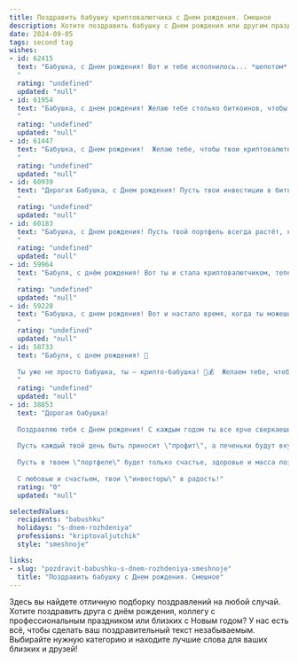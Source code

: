 ```yaml
---
title: Поздравить бабушку криптовалютчика c Днем рождения. Смешное
description: Хотите поздравить бабушку c Днем рождения или другим праздником? Наш ИИ создаст незабываемое поздравление, а вы обязательно выделитесь среди других.  
date: 2024-09-05
tags: second tag
wishes:
- id: 62415
  text: "Бабушка, с Днем рождения! Вот и тебе исполнилось... *шепотом* неважно сколько! Главное, что ты, как настоящий криптовалютчик, умеешь держать курс на успех! Желаю, чтобы твоя \"цифровая валюта\" счастья всегда была в плюсе, а биткоины радости приносили только прибыль! 🎉🥳
  "
  rating: "undefined"
  updated: "null"
- id: 61954
  text: "Бабушка, с днем рождения! Желаю тебе столько биткоинов, чтобы ты могла купить себе все, что душа пожелает, и еще осталась на пару внуков! Пусть твою жизнь украшают только зеленые свечи на торте, а остальные - пусть останутся в минусе! 😉
  "
  rating: "undefined"
  updated: "null"
- id: 61447
  text: "Бабушка, с Днем рождения!  Желаю тебе, чтобы твои криптовалютные инвестиции взлетели до Луны, а потом и дальше! Пусть биткоин растет как на дрожжах, а эфир - как на крыльях! 😂🎉
  "
  rating: "undefined"
  updated: "null"
- id: 60939
  text: "Дорогая Бабушка, с Днем рождения! Пусть твои инвестиции в биткоины принесут тебе не только прибыль, но и кучу новых модных кроссовок! 🎉😎
  "
  rating: "undefined"
  updated: "null"
- id: 60183
  text: "Бабушка, с Днем рождения! Пусть твой портфель всегда растёт, как майнинг-ферма в разгар лета! 🎉🥳  И не забудь, что самая ценная валюта - это твоё здоровье и любовь близких! 💖
  "
  rating: "undefined"
  updated: "null"
- id: 59964
  text: "Бабуля, с днём рождения! Вот ты и стала криптовалютчиком, теперь тебе точно не страшен никакой кризис! Только на биткоине осторожнее, а то внуки все деньги на \"майнинг\" прогеймят!))
  "
  rating: "undefined"
  updated: "null"
- id: 59228
  text: "Бабушка, с днем рождения! Вот и настало время, когда ты можешь официально считать себя криптовалютным ветераном! Надеюсь, твой портфель растет быстрее, чем твоих внуков, а  биткойн уже принес тебе не одно \"купи бабушке машину\"! 😉  🎉
  "
  rating: "undefined"
  updated: "null"
- id: 58733
  text: "Бабуля, с днем рождения! 🥳
  
  Ты уже не просто бабушка, ты — крипто-бабушка! 👵💰  Желаем тебе, чтобы биткоин рос как на дрожжах, а Ethereum летел в космос! 🚀  И, конечно же, чтобы ты всегда была в курсе самых горячих трендов в мире криптовалют! 😎
  "
  rating: "undefined"
  updated: "null"
- id: 38853
  text: "Дорогая бабушка!
  
  Поздравляю тебя с Днем рождения! С каждым годом ты все ярче сверкаешь, как биткойн на пике! Желаю, чтобы твоя жизнь была наполнена не только веселыми моментами, но и стабильным ростом радости, как у лучших криптовалют.
  
  Пусть каждый твой день быть приносит \"профит\", а печеньки будут вкуснее, чем любой форк! Ты — наш главный криптовалютчик, и твоя мудрость на вес золота, а улыбка дороже любых альткоинов.
  
  Пусть в твоем \"портфеле\" будет только счастье, здоровье и масса позитивных моментов! И помни: когда жизнь дает \"ложные сигналы\", просто держись за нас — ведь мы всегда рядом!
  
  С любовью и счастьем, твои \"инвесторы\" в радость!"
  rating: "0"
  updated: "null"

selectedValues:
  recipients: "babushku"
  holidays: "s-dnem-rozhdeniya"
  professions: "kriptovaljutchik"
  style: "smeshnoje"

links:
- slug: "pozdravit-babushku-s-dnem-rozhdeniya-smeshnoje"
  title: "Поздравить бабушку c Днем рождения. Смешное"
---
```


Здесь вы найдете отличную подборку поздравлений на любой случай. 
Хотите поздравить друга с днём рождения, коллегу с профессиональным праздником или близких с Новым годом? У нас есть всё, чтобы сделать ваш поздравительный текст незабываемым. Выбирайте нужную категорию и находите лучшие слова для ваших близких и друзей!
